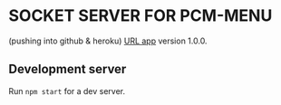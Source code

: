 # SOCKET SERVER FOR PCM-MENU
(pushing into github & heroku)
[URL app](https://socket-menu.herokuapp.com/) version 1.0.0.

## Development server

Run `npm start` for a dev server.